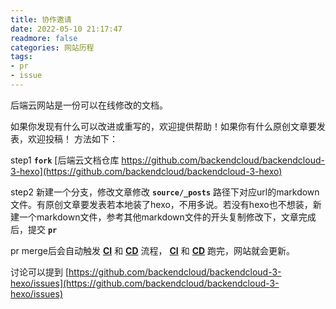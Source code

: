 ```yaml
---
title: 协作邀请
date: 2022-05-10 21:17:47
readmore: false
categories: 网站历程
tags: 
- pr
- issue
---
```


后端云网站是一份可以在线修改的文档。

如果你发现有什么可以改进或重写的，欢迎提供帮助！如果你有什么原创文章要发表，欢迎投稿！ 方法如下：

step1  **`fork`** [后端云文档仓库 https://github.com/backendcloud/backendcloud-3-hexo](https://github.com/backendcloud/backendcloud-3-hexo)

step2  新建一个分支，修改文章修改 **`source/_posts`** 路径下对应url的markdown文件。有原创文章要发表若本地装了hexo，不用多说。若没有hexo也不想装，新建一个markdown文件，参考其他markdown文件的开头复制修改下，文章完成后，提交 **`pr`**

pr merge后会自动触发 **[CI](https://github.com/backendcloud/backendcloud-3-hexo/blob/master/.github/workflows/ci.yml)** 和 **[CD](https://github.com/backendcloud/backendcloud.github.io/blob/master/.github/workflows/cd.yml)** 流程， **[CI](https://github.com/backendcloud/backendcloud-3-hexo/blob/master/.github/workflows/ci.yml)** 和 **[CD](https://github.com/backendcloud/backendcloud.github.io/blob/master/.github/workflows/cd.yml)** 跑完，网站就会更新。

讨论可以提到 [https://github.com/backendcloud/backendcloud-3-hexo/issues](https://github.com/backendcloud/backendcloud-3-hexo/issues)


